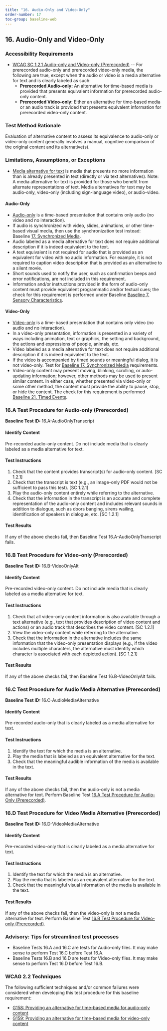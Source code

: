 ```yaml
---
title: "16. Audio-Only and Video-Only"
order-number: 17
toc-group: baseline-web
---
```

## 16. Audio-Only and Video-Only

### Accessibility Requirements

-   [WCAG SC 1.2.1 Audio-only and Video-only (Prerecorded)](https://www.w3.org/WAI/WCAG22/Understanding/audio-only-and-video-only-prerecorded) -- For prerecorded audio-only and prerecorded video-only media, the following are true, except when the audio or video is a media alternative for text and is clearly labeled as such:
    -   **Prerecorded Audio-only:** An alternative for time-based media is provided that presents equivalent information for prerecorded audio-only content.
    -   **Prerecorded Video-only:** Either an alternative for time-based media or an audio track is provided that presents equivalent information for prerecorded video-only content.

### Test Method Rationale

Evaluation of alternative content to assess its equivalence to audio-only or video-only content generally involves a manual, cognitive comparison of the original content and its alternative(s).

### Limitations, Assumptions, or Exceptions

-   [Media alternative for text](https://www.w3.org/TR/WCAG22/#dfn-media-alternative-for-text) is media that presents no more information than is already presented in text (directly or via text alternatives). Note: A media alternative for text is provided for those who benefit from alternate representations of text. Media alternatives for text may be audio-only, video-only (including sign-language video), or audio-video.

#### Audio-Only

-   [Audio-only](https://www.w3.org/TR/WCAG22/#dfn-audio-only) is a time-based presentation that contains only audio (no video and no interaction).
-   If audio is synchronized with video, slides, animations, or other time-based visual media, then use the synchronization test instead: Baseline [17. Synchronized Media](https://ictbaseline.access-board.gov/web-baselines/17SyncMedia/).
-   Audio labeled as a media alternative for text does not require additional description if it is indeed equivalent to the text.
-   A text equivalent is not required for audio that is provided as an equivalent for video with no audio information. For example, it is not required to caption video description that is provided as an alternative to a silent movie.
-   Short sounds used to notify the user, such as confirmation beeps and error notifications, are not included in this requirement.
-   Information and/or instructions provided in the form of audio-only content must provide equivalent programmatic and/or textual cues; the check for this requirement is performed under Baseline [Baseline 7. Sensory Characteristics](https://ictbaseline.access-board.gov/web-baselines/07Sensory/).

#### Video-Only

-   [Video-only](https://www.w3.org/TR/WCAG22/#dfn-video-only) is a time-based presentation that contains only video (no audio and no interaction).
-   In a video-only presentation, information is presented in a variety of ways including animation, text or graphics, the setting and background, the actions and expressions of people, animals, etc.
-   Video labeled as a media alternative for text does not require additional description if it is indeed equivalent to the text.
-   If the video is accompanied by timed sounds or meaningful dialog, it is not video-only. Test for [Baseline 17. Synchronized Media](https://ictbaseline.access-board.gov/web-baselines/17SyncMedia/) requirements.
-   Video-only content may present moving, blinking, scrolling, or auto-updating information; however, other methods may be used to present similar content. In either case, whether presented via video-only or some other method, the content must provide the ability to pause, stop, or hide the content. The check for this requirement is performed [Baseline 21. Timed Events](https://ictbaseline.access-board.gov/web-baselines/21TimedEvents/).

### 16.A Test Procedure for Audio-only (Prerecorded)

**Baseline Test ID:** 16.A-AudioOnlyTranscript

#### Identify Content

<p id="16aIC">Pre-recorded audio-only content. Do not include media that is clearly labeled as a media alternative for text.</p>

#### Test Instructions

<ol id="16aTI">
    <li id="16aTI-1">Check that the content provides transcript(s) for audio-only content. [SC 1.2.1]</li>
    <li id="16aTI-2">Check that the transcript is text (e.g., an image-only PDF would not be sufficient to pass this test). [SC 1.2.1]</li>
    <li id="16aTI-3">Play the audio-only content entirely while referring to the alternative.</li>
    <li id="16aTI-4">Check that the information in the transcript is an accurate and complete representation of the audio-only content and includes relevant sounds in addition to dialogue, such as doors banging, sirens wailing, identification of speakers in dialogue, etc. [SC 1.2.1]</li>
</ol>

#### Test Results
<p id="16aTR">If any of the above checks fail, then Baseline Test 16.A-AudioOnlyTranscript fails.</p>

### 16.B Test Procedure for Video-only (Prerecorded)

**Baseline Test ID:** 16.B-VideoOnlyAlt

#### Identify Content

<p id="16bIC">Pre-recorded video-only content. Do not include media that is clearly labeled as a media alternative for text.</p>

#### Test Instructions

<ol id="16bTI">
    <li id="16bTI-1">Check that all video-only content information is also available through a text alternative (e.g., text that provides description of video content and actions) or an audio track that describes the video content. [SC 1.2.1]</li>
    <li id="16bTI-2">View the video-only content while referring to the alternative.</li>
    <li id="16bTI-3">Check that the information in the alternative includes the same information that the video-only presentation displays (e.g., if the video includes multiple characters, the alternative must identify which character is associated with each depicted action). [SC 1.2.1]</li>
</ol>

#### Test Results

<p id="16bTR">If any of the above checks fail, then Baseline Test 16.B-VideoOnlyAlt fails.</p>

### 16.C Test Procedure for Audio Media Alternative (Prerecorded)

**Baseline Test ID:** 16.C-AudioMediaAlternative
#### Identify Content
<p id="16cIC">Pre-recorded audio-only that is clearly labeled as a media alternative for text.</p>

#### Test Instructions
<ol id="16cTI">
    <li id="16cTI-1">Identify the text for which the media is an alternative.</li>
    <li id="16cTI-2">Play the media that is labeled as an equivalent alternative for the text.</li>   
    <li id="16cTI-3">Check that the meaningful audible information of the media is available in the text. </li>  
</ol>

#### Test Results
<p id="16cTR">If any of the above checks fail, then the audio-only is not a media alternative for text. Perform Baseline Test <a href="#16a-test-procedure-for-audio-only-prerecorded">16.A Test Procedure for Audio-Only (Prerecorded)</a>. </p>

### 16.D Test Procedure for Video Media Alternative (Prerecorded)

**Baseline Test ID:** 16.D-VideoMediaAlternative
#### Identify Content
<p id="16dIC">Pre-recorded video-only that is clearly labeled as a media alternative for text.</p>

#### Test Instructions
<ol id="16dTI">
    <li id="16dTI-1">Identify the text for which the media is an alternative.</li>
    <li id="16dTI-2">Play the media that is labeled as an equivalent alternative for the text.</li>   
    <li id="16dTI-3">Check that the meaningful visual information of the media is available in the text.</li>  
</ol>

#### Test Results
<p id="16dTR">If any of the above checks fail, then the video-only is not a media alternative for text. Perform Baseline Test <a href="#16b-test-procedure-for-video-only-prerecorded">16.B Test Procedure for Video-only (Prerecorded)</a>. </p>

### Advisory: Tips for streamlined test processes
- Baseline Tests 16.A and 16.C are tests for Audio-only files. It may make sense to perform Test 16.C before Test 16.A.
- Baseline Tests 16.B and 16.D are tests for Video-only files. It may make sense to perform Test 16.D before Test 16.B.

### WCAG 2.2 Techniques

The following sufficient techniques and/or common failures were considered when developing this test procedure for this baseline requirement:

-   [G158: Providing an alternative for time-based media for audio-only content](https://www.w3.org/WAI/WCAG22/Techniques/general/G158)
-   [G159: Providing an alternative for time-based media for video-only content](https://www.w3.org/WAI/WCAG22/Techniques/general/G159)
